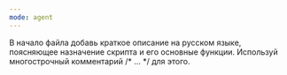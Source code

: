 ```yaml
---
mode: agent
---
```

В начало файла добавь краткое описание на русском языке, поясняющее назначение скрипта и его основные функции. Используй многострочный комментарий /* ... */ для этого.
